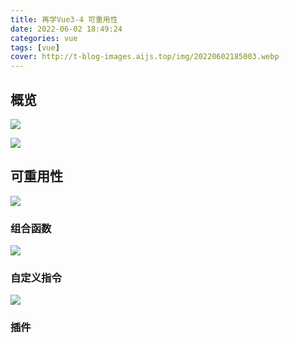 ```yaml
---
title: 再学Vue3-4 可重用性
date: 2022-06-02 18:49:24
categories: vue
tags: [vue]
cover: http://t-blog-images.aijs.top/img/20220602185003.webp
---
```


## 概览
<img src="http://t-blog-images.aijs.top/img/20220602201338.webp" style="max-width:240px" />

![](http://t-blog-images.aijs.top/img/20220602185624.webp)

## 可重用性
![](http://t-blog-images.aijs.top/img/20220602193659.webp)

### 组合函数
![](http://t-blog-images.aijs.top/img/20220602193738.webp)
### 自定义指令
![](http://t-blog-images.aijs.top/img/20220602193751.webp)

### 插件

